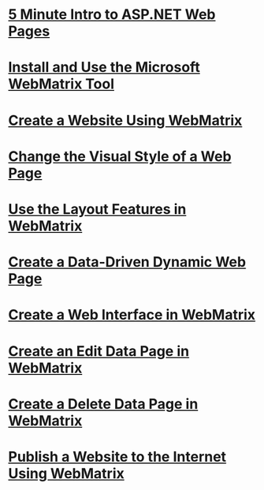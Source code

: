 # [5 Minute Intro to ASP.NET Web Pages](5-minute-introduction-to-aspnet-web-pages.md)
# [Install and Use the Microsoft WebMatrix Tool](install-and-use-the-microsoft-webmatrix-tool.md)
# [Create a Website Using WebMatrix](create-a-website-using-webmatrix.md)
# [Change the Visual Style of a Web Page](change-the-visual-style-of-a-web-page.md)
# [Use the Layout Features in WebMatrix](use-the-layout-features-in-webmatrix.md)
# [Create a Data-Driven Dynamic Web Page](create-a-data-driven-dynamic-web-page.md)
# [Create a Web Interface in WebMatrix](create-a-web-interface-in-webmatrix.md)
# [Create an Edit Data Page in WebMatrix](create-an-edit-data-page-in-webmatrix.md)
# [Create a Delete Data Page in WebMatrix](create-a-delete-data-page-in-webmatrix.md)
# [Publish a Website to the Internet Using WebMatrix](publish-a-website-to-the-internet-using-webmatrix.md)
